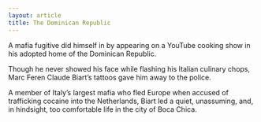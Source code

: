 ```yaml
---
layout: article
title: The Dominican Republic
---
```

A mafia fugitive did himself in by appearing on a YouTube cooking show in his adopted home of the Dominican Republic.

Though he never showed his face while flashing his Italian culinary chops, Marc Feren Claude Biart’s tattoos gave him away to the police.

A member of Italy’s largest mafia who fled Europe when accused of trafficking cocaine into the Netherlands, Biart led a quiet, unassuming, and, in hindsight, too comfortable life in the city of Boca Chica.